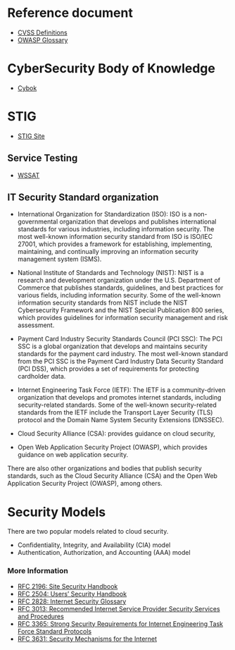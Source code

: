 # Reference document

* [CVSS Definitions](https://www.first.org/cvss/v3-1/cvss-v31-specification_r1.pdf)
* [OWASP Glossary](https://www.owasp.org/index.php/Glossary)

# CyberSecurity Body of Knowledge

* [Cybok](https://www.cybok.org/knowledgebase/)

# STIG

* [STIG Site](https://www.stigviewer.com/)

## Service Testing

* [WSSAT](https://github.com/YalcinYolalan/WSSAT)

## IT Security Standard organization

* International Organization for Standardization (ISO): ISO is a non-governmental organization that develops and publishes international standards for various industries, including information security. The most well-known information security standard from ISO is ISO/IEC 27001, which provides a framework for establishing, implementing, maintaining, and continually improving an information security management system (ISMS).

* National Institute of Standards and Technology (NIST): NIST is a research and development organization under the U.S. Department of Commerce that publishes standards, guidelines, and best practices for various fields, including information security. Some of the well-known information security standards from NIST include the NIST Cybersecurity Framework and the NIST Special Publication 800 series, which provides guidelines for information security management and risk assessment.

* Payment Card Industry Security Standards Council (PCI SSC): The PCI SSC is a global organization that develops and maintains security standards for the payment card industry. The most well-known standard from the PCI SSC is the Payment Card Industry Data Security Standard (PCI DSS), which provides a set of requirements for protecting cardholder data.

* Internet Engineering Task Force (IETF): The IETF is a community-driven organization that develops and promotes internet standards, including security-related standards. Some of the well-known security-related standards from the IETF include the Transport Layer Security (TLS) protocol and the Domain Name System Security Extensions (DNSSEC).

* Cloud Security Alliance (CSA): provides guidance on cloud security,

* Open Web Application Security Project (OWASP), which provides guidance on web application security.

There are also other organizations and bodies that publish security standards, such as the Cloud Security Alliance (CSA) and the Open Web Application Security Project (OWASP), among others.


# Security Models

There are two popular models related to cloud security.

* Confidentiality, Integrity, and Availability (CIA) model
* Authentication, Authorization, and Accounting (AAA) model

### More Information

* [RFC 2196: Site Security Handbook](https://www.rfc-editor.org/rfc/rfc2196.txt)
* [RFC 2504: Users’ Security Handbook](https://www.rfc-editor.org/rfc/rfc2504.txt)
* [RFC 2828: Internet Security Glossary](https://www.rfc-editor.org/rfc/rfc2828.txt)
* [RFC 3013: Recommended Internet Service Provider Security Services and Procedures](https://www.rfc-editor.org/rfc/rfc3013.txt)
* [RFC 3365: Strong Security Requirements for Internet Engineering Task Force Standard Protocols](https://www.rfc-editor.org/rfc/rfc3365.txt)
* [RFC 3631: Security Mechanisms for the Internet](https://www.rfc-editor.org/rfc/rfc3631.txt)
